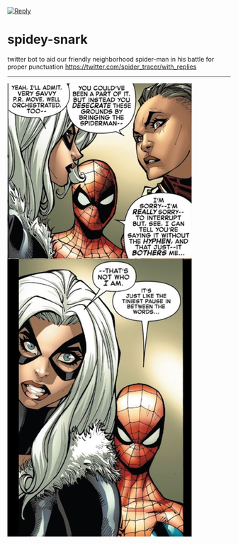 [![Reply](https://github.com/bongardino/spidey-snark/actions/workflows/reply.yml/badge.svg)](https://github.com/bongardino/spidey-snark/actions/workflows/reply.yml)

# spidey-snark
twitter bot to aid our friendly neighborhood spider-man in his battle for proper punctuation 
https://twitter.com/spider_tracer/with_replies
___
![context](context.jpeg?raw=true "Context")
